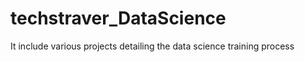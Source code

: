 # techstraver_DataScience
It include various projects detailing the data science training  process




